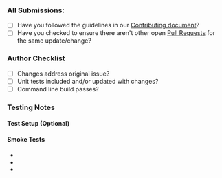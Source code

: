 ### All Submissions:

* [ ] Have you followed the guidelines in our [Contributing document](../CONTRIBUTING.md)?
* [ ] Have you checked to ensure there aren't other open [Pull Requests](../pulls) for the same update/change?

### Author Checklist

* [ ] Changes address original issue?
* [ ] Unit tests included and/or updated with changes?
* [ ] Command line build passes?

### Testing Notes
#### Test Setup (Optional)
<!--- Write out any test setup needed to verify this PR. i.e. couchDB config -->

#### Smoke Tests
<!--- Write out a small list of tests performed. i.e. -->
<!--- * When Clicking on Add button, new `object` appears in dropdown. -->
<!--- * Can Delete object after it was created. -->
*
*
*
